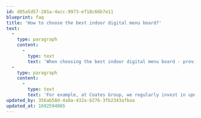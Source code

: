```yaml
---
id: d05a5d57-201a-4acc-9973-ef18c66b7e11
blueprint: faq
title: 'How to choose the best indoor digital menu board?'
text:
  -
    type: paragraph
    content:
      -
        type: text
        text: 'When choosing the best indoor digital menu board - providers, look for a track record of success, end-to-end services, widespread adoption across the QSR industry, a broad suite of merchandising solutions, fitness for purpose within the restaurant ecosystem, and both hardware and software solutions that work cohesively together.'
  -
    type: paragraph
    content:
      -
        type: text
        text: 'For example, at Coates Group, we regularly invest in updating our digital menu board hardware and SwitchboardTM CMS software to meet the evolving needs of restaurant customers. Our full-lifecycle support from design to installation ensures quality at every step of the way, recognised by industry organisations and global brands.'
updated_by: 356ab58d-4a8a-432a-b276-3fb2343afbaa
updated_at: 1692594865
---
```

